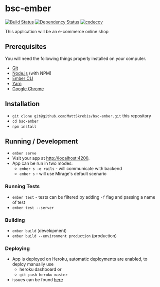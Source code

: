 # bsc-ember

[![Build Status](https://travis-ci.org/MattSkrobis/bsc-ember.svg?branch=master)](https://travis-ci.org/MattSkrobis/bsc-ember)
[![Dependency Status](https://gemnasium.com/badges/github.com/MattSkrobis/bsc-ember.svg)](https://gemnasium.com/github.com/MattSkrobis/bsc-ember)
[![codecov](https://codecov.io/gh/MattSkrobis/bsc-ember/branch/master/graph/badge.svg)](https://codecov.io/gh/MattSkrobis/bsc-ember)

This application will be an e-commerce online shop

## Prerequisites

You will need the following things properly installed on your computer.

* [Git](https://git-scm.com/)
* [Node.js](https://nodejs.org/) (with NPM)
* [Ember CLI](https://ember-cli.com/)
* [Yarn](https://yarnpkg.com/en/)
* [Google Chrome](https://google.com/chrome/)

## Installation

* `git clone git@github.com:MattSkrobis/bsc-ember.git` this repository
* `cd bsc-ember`
* `npm install`

## Running / Development

* `ember serve`
* Visit your app at [http://localhost:4200](http://localhost:4200).
* App can be run in two modes: 
  - `ember s -e rails` - will communicate with backend
  - `ember s` - will use Mirage's default scenario

### Running Tests

* `ember test` - tests can be filtered by adding `-f` flag and passing a name of test
* `ember test --server`

### Building

* `ember build` (development)
* `ember build --environment production` (production)

### Deploying

* App is deployed on Heroku, automatic deployments are enabled, to deploy manually use
  - heroku dashboard
  or
  - `git push heroku master`
* issues can be found [here](https://rollbar.com/mattskrobis/bsc-ember/items/)